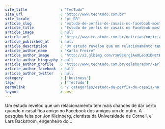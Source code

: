 ```yaml
---
site_title               : "TecTudo"
site_url                 : "http://www.techtudo.com.br"
site_locale              : "pt_BR"
article_slug             : "estudo-de-perfis-de-casais-no-facebook-mostra-se-namoro-vai-dar-certo"
article_title            : "Estudo de perfis de casais no Facebook mostra se namoro vai dar certo"
article_image            : null
article_url              : "http://www.techtudo.com.br/noticias/noticia/2013/10/facebook-tenta-prever-quando-um-namoro-vai-acabar-com-novo-algoritmo.html"
article_published_at     : null
article_description      : "Um estudo revelou que um relacionamento tem mais chances de dar certo quando o casal fica amigo no Facebook dos amigos um do outro. A pesquisa feita por Jon Kleinberg, cientista da Universidade de Cornell, e Lars Backstrom, engenheiro do..."
article_author_name      : "Karla Freire"
article_author_image     : "http://s2.glbimg.com/rxW9cKrgiAeOLeoO1DNztKBVNMM=/30x30/s2.glbimg.com/6WTEivlAHc0p9T3cGHEhdhRQl94=/0x37:584x620/140x140/s.glbimg.com/po/tt2/f/original/2014/01/22/1524910_10200256858302792_165316419_n.jpg"
article_author_biography : null
article_author_profile   : "http://www.techtudo.com.br/colaborador/karla-freire.html"
article_author_facebook  : null
article_author_twitter   : null
category                 : ['business']
tags                     : ['TecTudo']
permalink                : "/:categories/estudo-de-perfis-de-casais-no-facebook-mostra-se-namoro-vai-dar-certo/"
layout                   : post
---
```


Um estudo revelou que um relacionamento tem mais chances de dar certo quando o casal fica amigo no Facebook dos amigos um do outro. A pesquisa feita por Jon Kleinberg, cientista da Universidade de Cornell, e Lars Backstrom, engenheiro do...
